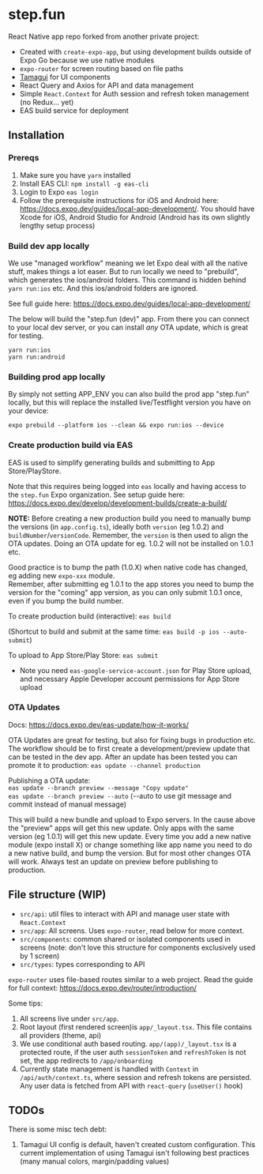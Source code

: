# step.fun

React Native app repo forked from another private project:

- Created with `create-expo-app`, but using development builds outside of Expo Go because we use native modules
- `expo-router` for screen routing based on file paths
- [Tamagui](https://tamagui.dev/) for UI components
- React Query and Axios for API and data management
- Simple `React.Context` for Auth session and refresh token management (no Redux... yet)
- EAS build service for deployment

## Installation

### Prereqs

1. Make sure you have `yarn` installed
2. Install EAS CLI: `npm install -g eas-cli`
3. Login to Expo `eas login`
4. Follow the prerequisite instructions for iOS and Android here: https://docs.expo.dev/guides/local-app-development/. You should have Xcode for iOS, Android Studio for Android (Android has its own slightly lengthy setup process)

### Build dev app locally

We use "managed workflow" meaning we let Expo deal with all the native stuff, makes things a lot easer. But to run locally we need to "prebuild", which generates the ios/android folders. This command is hidden behind `yarn run:ios` etc. And this ios/android folders are ignored.

See full guide here: https://docs.expo.dev/guides/local-app-development/

The below will build the "step.fun (dev)" app. From there you can connect to your local dev server, or you can install _any_ OTA update, which is great for testing.

```
yarn run:ios
yarn run:android
```

### Building prod app locally

By simply not setting APP_ENV you can also build the prod app "step.fun" locally, but this will replace the installed live/Testflight version you have on your device:

`expo prebuild --platform ios --clean && expo run:ios --device`

### Create production build via EAS

EAS is used to simplify generating builds and submitting to App Store/PlayStore.

Note that this requires being logged into `eas` locally and having access to the `step.fun` Expo organization. See setup guide here:
https://docs.expo.dev/develop/development-builds/create-a-build/

**NOTE:** Before creating a new production build you need to manually bump the versions (in `app.config.ts`), ideally both `version` (eg 1.0.2) and `buildNumber`/`versionCode`. Remember, the `version` is then used to align the OTA updates. Doing an OTA update for eg. 1.0.2 will not be installed on 1.0.1 etc.

Good practice is to bump the path (1.0.X) when native code has changed, eg adding new `expo-xxx` module.  
Remember, after submitting eg 1.0.1 to the app stores you need to bump the version for the "coming" app version, as you can only submit 1.0.1 once, even if you bump the build number.

To create production build (interactive):
`eas build`

(Shortcut to build and submit at the same time: `eas build -p ios --auto-submit`)

To upload to App Store/Play Store:
`eas submit`

- Note you need `eas-google-service-account.json` for Play Store upload, and necessary Apple Developer account permissions for App Store upload

### OTA Updates

Docs: https://docs.expo.dev/eas-update/how-it-works/

OTA Updates are great for testing, but also for fixing bugs in production etc. The workflow should be to first create a development/preview update that can be tested in the dev app. After an update has been tested you can promote it to production: `eas update --channel production`

Publishing a OTA update:  
`eas update --branch preview --message "Copy update"`  
`eas update --branch preview --auto` (--auto to use git message and commit instead of manual message)

This will build a new bundle and upload to Expo servers. In the cause above the "preview" apps will get this new update.
Only apps with the same version (eg 1.0.1) will get this new update. Every time you add a new native module (expo install X) or change something like app name you need to do a new native build, and bump the version. But for most other changes OTA will work. Always test an update on preview before publishing to production.

## File structure (WIP)

- `src/api`: util files to interact with API and manage user state with `React.Context`
- `src/app`: All screens. Uses `expo-router`, read below for more context.
- `src/components`: common shared or isolated components used in screens (note: don't love this structure for components exclusively used by 1 screen)
- `src/types`: types corresponding to API

`expo-router` uses file-based routes similar to a web project. Read the guide for full context: https://docs.expo.dev/router/introduction/

Some tips:

1. All screens live under `src/app`.
2. Root layout (first rendered screen)is `app/_layout.tsx`. This file contains all providers (theme, api)
3. We use conditional auth based routing. `app/(app)/_layout.tsx` is a protected route, if the user auth `sessionToken` and `refreshToken` is not set, the app redirects to `/app/onboarding`
4. Currently state management is handled with `Context` in `/api/auth/context.ts`, where session and refresh tokens are persisted. Any user data is fetched from API with `react-query` (`useUser()` hook)

## TODOs

There is some misc tech debt:

1. Tamagui UI config is default, haven't created custom configuration. This current implementation of using Tamagui isn't following best practices (many manual colors, margin/padding values)
